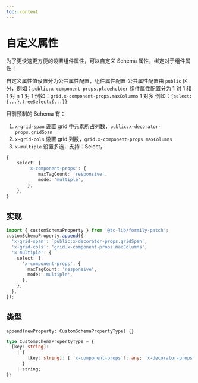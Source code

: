 ```yaml
---
toc: content
---
```


# 自定义属性

为了更快速更方便的设置组件属性，可以自定义 Schema 属性，绑定对于组件属性！

自定义属性值设置分为公共属性配置，组件属性配置
公共属性配置由 `public` 区分，例如：`public:x-component-props.placeholder`
组件属性配置分为 1 对 1 和 1 对 n
1 对 1 例如：`grid.x-component-props.maxColumns`
1 对多 例如：`{select:{...},treeSelect:{...}}`

目前预制的 Schema 有：

1. `x-grid-span` 设置 grid 中元素所占列数，`public:x-decorator-props.gridSpan`
2. `x-grid-cols` 设置 grid 列数，`grid.x-component-props.maxColumns`
3. `x-multiple` 设置多选，支持：Select，

```ts
{
    select: {
        'x-component-props': {
            maxTagCount: 'responsive',
            mode: 'multiple',
        },
    },
}
```

## 实现

```ts
import { customSchemaProperty } from '@tc-lib/formily-patch';
customSchemaProperty.append({
  'x-grid-span': `public:x-decorator-props.gridSpan`,
  'x-grid-cols': 'grid.x-component-props.maxColumns',
  'x-multiple': {
    select: {
      'x-component-props': {
        maxTagCount: 'responsive',
        mode: 'multiple',
      },
    },
  },
});
```

## 类型

`append(newProperty: CustomSchemaPropertyType) {}`

```ts
type CustomSchemaPropertyType = {
  [key: string]:
    | {
        [key: string]: { 'x-component-props'?: any; 'x-decorator-props'?: any };
      }
    | string;
};
```
